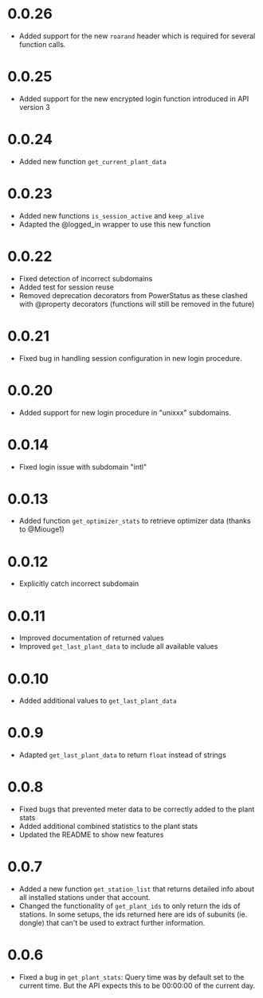 # 0.0.26

  * Added support for the new `roarand` header which is required for several function calls.

# 0.0.25

  * Added support for the new encrypted login function introduced in API version 3

# 0.0.24

  * Added new function `get_current_plant_data`

# 0.0.23

  * Added new functions `is_session_active` and `keep_alive`
  * Adapted the @logged_in wrapper to use this new function

# 0.0.22

  * Fixed detection of incorrect subdomains
  * Added test for session reuse
  * Removed deprecation decorators from PowerStatus as these clashed with @property 
    decorators (functions will still be removed in the future)

# 0.0.21

  * Fixed bug in handling session configuration in new login procedure.

# 0.0.20

  * Added support for new login procedure in "unixxx" subdomains.

# 0.0.14

  * Fixed login issue with subdomain "intl"

# 0.0.13

  * Added function `get_optimizer_stats` to retrieve optimizer data (thanks to @Miouge1)

# 0.0.12

  * Explicitly catch incorrect subdomain

# 0.0.11

  * Improved documentation of returned values
  * Improved `get_last_plant_data` to include all available values

# 0.0.10

  * Added additional values to `get_last_plant_data`

# 0.0.9

  * Adapted `get_last_plant_data` to return `float` instead of strings

# 0.0.8

  * Fixed bugs that prevented meter data to be correctly added to the plant stats
  * Added additional combined statistics to the plant stats
  * Updated the README to show new features

# 0.0.7

  * Added a new function `get_station_list` that returns detailed info about all installed
    stations under that account.
  * Changed the functionality of `get_plant_ids` to only return the ids of stations. In some
    setups, the ids returned here are ids of subunits (ie. dongle) that can't be used to extract
    further information.

# 0.0.6

  * Fixed a bug in `get_plant_stats`: Query time was by default set to the current time.
    But the API expects this to be 00:00:00 of the current day.